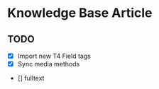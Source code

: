 # Knowledge Base Article

## TODO

- [x] Import new T4 Field tags
- [x] Sync media methods
- [] fulltext
